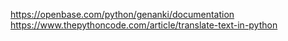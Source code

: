 https://openbase.com/python/genanki/documentation
https://www.thepythoncode.com/article/translate-text-in-python